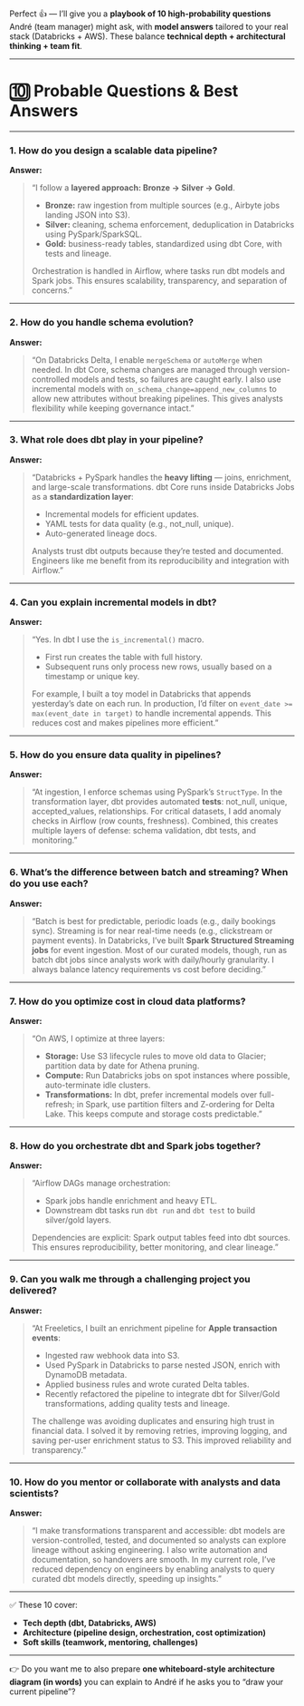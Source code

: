 Perfect 👍 — I’ll give you a **playbook of 10 high-probability questions** André (team manager) might ask, with **model answers** tailored to your real stack (Databricks + AWS). These balance **technical depth + architectural thinking + team fit**.

---

# 🔟 Probable Questions & Best Answers

---

### **1. How do you design a scalable data pipeline?**

**Answer:**

> “I follow a **layered approach: Bronze → Silver → Gold**.
>
> * **Bronze:** raw ingestion from multiple sources (e.g., Airbyte jobs landing JSON into S3).
> * **Silver:** cleaning, schema enforcement, deduplication in Databricks using PySpark/SparkSQL.
> * **Gold:** business-ready tables, standardized using dbt Core, with tests and lineage.
>
> Orchestration is handled in Airflow, where tasks run dbt models and Spark jobs. This ensures scalability, transparency, and separation of concerns.”

---

### **2. How do you handle schema evolution?**

**Answer:**

> “On Databricks Delta, I enable `mergeSchema` or `autoMerge` when needed. In dbt Core, schema changes are managed through version-controlled models and tests, so failures are caught early. I also use incremental models with `on_schema_change=append_new_columns` to allow new attributes without breaking pipelines.
> This gives analysts flexibility while keeping governance intact.”

---

### **3. What role does dbt play in your pipeline?**

**Answer:**

> “Databricks + PySpark handles the **heavy lifting** — joins, enrichment, and large-scale transformations.
> dbt Core runs inside Databricks Jobs as a **standardization layer**:
>
> * Incremental models for efficient updates.
> * YAML tests for data quality (e.g., not\_null, unique).
> * Auto-generated lineage docs.
>
> Analysts trust dbt outputs because they’re tested and documented. Engineers like me benefit from its reproducibility and integration with Airflow.”

---

### **4. Can you explain incremental models in dbt?**

**Answer:**

> “Yes. In dbt I use the `is_incremental()` macro.
>
> * First run creates the table with full history.
> * Subsequent runs only process new rows, usually based on a timestamp or unique key.
>
> For example, I built a toy model in Databricks that appends yesterday’s date on each run. In production, I’d filter on `event_date >= max(event_date in target)` to handle incremental appends.
> This reduces cost and makes pipelines more efficient.”

---

### **5. How do you ensure data quality in pipelines?**

**Answer:**

> “At ingestion, I enforce schemas using PySpark’s `StructType`.
> In the transformation layer, dbt provides automated **tests**: not\_null, unique, accepted\_values, relationships.
> For critical datasets, I add anomaly checks in Airflow (row counts, freshness).
> Combined, this creates multiple layers of defense: schema validation, dbt tests, and monitoring.”

---

### **6. What’s the difference between batch and streaming? When do you use each?**

**Answer:**

> “Batch is best for predictable, periodic loads (e.g., daily bookings sync). Streaming is for near real-time needs (e.g., clickstream or payment events).
> In Databricks, I’ve built **Spark Structured Streaming jobs** for event ingestion. Most of our curated models, though, run as batch dbt jobs since analysts work with daily/hourly granularity.
> I always balance latency requirements vs cost before deciding.”

---

### **7. How do you optimize cost in cloud data platforms?**

**Answer:**

> “On AWS, I optimize at three layers:
>
> * **Storage:** Use S3 lifecycle rules to move old data to Glacier; partition data by date for Athena pruning.
> * **Compute:** Run Databricks jobs on spot instances where possible, auto-terminate idle clusters.
> * **Transformations:** In dbt, prefer incremental models over full-refresh; in Spark, use partition filters and Z-ordering for Delta Lake.
>   This keeps compute and storage costs predictable.”

---

### **8. How do you orchestrate dbt and Spark jobs together?**

**Answer:**

> “Airflow DAGs manage orchestration:
>
> * Spark jobs handle enrichment and heavy ETL.
> * Downstream dbt tasks run `dbt run` and `dbt test` to build silver/gold layers.
>
> Dependencies are explicit: Spark output tables feed into dbt sources.
> This ensures reproducibility, better monitoring, and clear lineage.”

---

### **9. Can you walk me through a challenging project you delivered?**

**Answer:**

> “At Freeletics, I built an enrichment pipeline for **Apple transaction events**:
>
> * Ingested raw webhook data into S3.
> * Used PySpark in Databricks to parse nested JSON, enrich with DynamoDB metadata.
> * Applied business rules and wrote curated Delta tables.
> * Recently refactored the pipeline to integrate dbt for Silver/Gold transformations, adding quality tests and lineage.
>
> The challenge was avoiding duplicates and ensuring high trust in financial data. I solved it by removing retries, improving logging, and saving per-user enrichment status to S3. This improved reliability and transparency.”

---

### **10. How do you mentor or collaborate with analysts and data scientists?**

**Answer:**

> “I make transformations transparent and accessible: dbt models are version-controlled, tested, and documented so analysts can explore lineage without asking engineering.
> I also write automation and documentation, so handovers are smooth.
> In my current role, I’ve reduced dependency on engineers by enabling analysts to query curated dbt models directly, speeding up insights.”

---

✅ These 10 cover:

* **Tech depth (dbt, Databricks, AWS)**
* **Architecture (pipeline design, orchestration, cost optimization)**
* **Soft skills (teamwork, mentoring, challenges)**

---

👉 Do you want me to also prepare **one whiteboard-style architecture diagram (in words)** you can explain to André if he asks you to “draw your current pipeline”?
